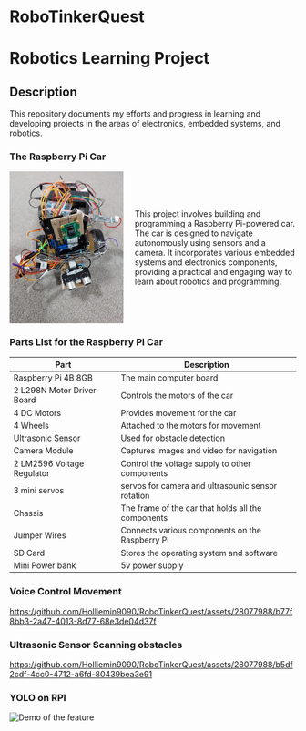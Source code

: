 # RoboTinkerQuest
# Robotics Learning Project
## Description
This repository documents my efforts and progress in learning and developing projects in the areas of electronics, embedded systems, and robotics. 

### The Raspberry Pi Car
<div style="display: flex; align-items: center;">
    <img src="car.jpg" alt="Car Image" width="200" style="margin-right: 20px;"/>
    <p>This project involves building and programming a Raspberry Pi-powered car. The car is designed to navigate autonomously using sensors and a camera. It incorporates various embedded systems and electronics components, providing a practical and engaging way to learn about robotics and programming.</p>
</div>

### Parts List for the Raspberry Pi Car
| Part                  | Description                                         |
|-----------------------|-----------------------------------------------------|
| Raspberry Pi 4B 8GB         | The main computer board                             |
| 2 L298N Motor Driver Board    | Controls the motors of the car                      |
| 4 DC Motors             | Provides movement for the car                       |
| 4 Wheels                | Attached to the motors for movement                 |
| Ultrasonic Sensor     | Used for obstacle detection                         |
| Camera Module         | Captures images and video for navigation            |
| 2 LM2596 Voltage Regulator         | Control the voltage supply to other components        |
| 3 mini servos         | servos for camera and ultrasounic sensor rotation |
| Chassis               | The frame of the car that holds all the components  |
| Jumper Wires          | Connects various components on the Raspberry Pi     |
| SD Card               | Stores the operating system and software            |
| Mini Power bank   | 5v power supply       |


### Voice Control Movement
https://github.com/Holliemin9090/RoboTinkerQuest/assets/28077988/b77f8bb3-2a47-4013-8d77-68e3de04d37f


### Ultrasonic Sensor Scanning obstacles

https://github.com/Holliemin9090/RoboTinkerQuest/assets/28077988/b5df2cdf-4cc0-4712-a6fd-80439bea3e91


### YOLO on RPI
<img src="https://github.com/Holliemin9090/RoboTinkerQuest/blob/main/yolo_on_rpi.gif" width="800" alt="Demo of the feature">

